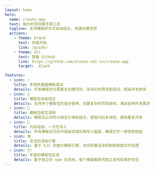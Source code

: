 ```yaml
---
layout: home
hero:
  name: create-app
  text: 强大的项目脚手架工具
  tagline: 支持模板积木式自由组合，快速创建项目
  actions:
    - theme: brand
      text: 快速开始
      link: /guide/
    - theme: alt
      text: 查看 GitHub
      link: https://github.com/eleven-net-cn/create-app
      target: _blank

features:
  - icon: ⚡
    title: 本地热重载模板调试
    details: 开发模板时无需重复创建项目，支持实时预览和调试，提高开发效率
  - icon: 🎨
    title: 模板包自由组合
    details: 支持多个模板包的组合使用，创建复杂的项目结构，满足各种开发需求
  - icon: 🔄
    title: 模板包相互调用
    details: 模板包之间可以相互引用和组合，提高代码复用性，避免重复开发
  - icon: 🚀
    title: 内存组装，一次性写入
    details: 所有模板在内存中组装完成后再写入磁盘，确保文件一致性和性能
  - icon: 🛠️
    title: 灵活的渲染引擎
    details: 基于 EJS 的强大模板引擎，支持双重渲染机制和智能文件处理
  - icon: 📦
    title: 丰富的模板包生态
    details: 基于独立的 npm 包系统，每个模板都是可独立发布和维护的包
---
```


